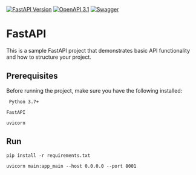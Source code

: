 [![FastAPI Version](https://img.shields.io/badge/FastAPI-0.1.0-brightgreen)](https://fastapi.tiangolo.com/)
[![OpenAPI 3.1](https://img.shields.io/badge/OpenAPI-3.1-9cf)](https://spec.openapis.org/oas/v3.1.0)
[![Swagger](https://img.shields.io/badge/Swagger-brightgreen)](https://swagger.io/) 

# FastAPI
This is a sample FastAPI project that demonstrates basic API functionality and how to structure your project. 

## Prerequisites
Before running the project, make sure you have the following installed:

`
Python 3.7+`

`FastAPI`

`uvicorn
`


## Run 
`pip install -r requirements.txt`

`uvicorn main:app_main --host 0.0.0.0 --port 8001`

